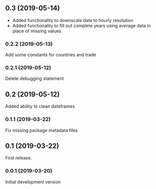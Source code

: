 ## 0.3 (2019-05-14)

* Added functionality to downscale data to hourly resolution
* Added functionality to fill out complete years using average data in place of missing values

### 0.2.2 (2019-05-13)

Add some constants for countries and trade

### 0.2.1 (2019-05-12)

Delete debugging statement

## 0.2 (2019-05-12)

Added ability to clean dataframes

### 0.1.1 (2019-03-22)

Fix missing package metadata files

## 0.1 (2019-03-22)

First release.

### 0.0.1 (2019-03-20)

Initial development version
